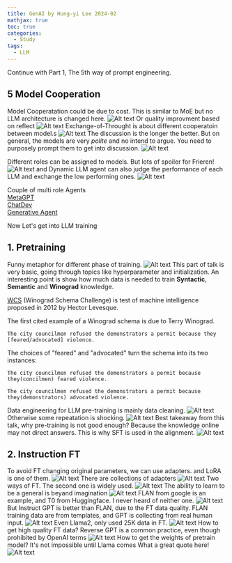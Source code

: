 ```yaml
---
title: GenAI by Hung-yi Lee 2024-02
mathjax: true
toc: true
categories:
  - Study
tags:
  - LLM
---
```


Continue with Part 1, The 5th way of prompt engineering.
## 5 Model Cooperation
Model Cooperatation could be due to cost.
This is similar to MoE but no LLM architecture is changed here. 
![Alt text](/code23/assets/images/2024/24-03-24-Lee2024-02_files/frugalGPT.png)
Or quality improvment based on reflect
![Alt text](/code23/assets/images/2024/24-03-24-Lee2024-02_files/selfreflect.png)
Exchange-of-Throught is about different cooperatoin between model.s
![Alt text](/code23/assets/images/2024/24-03-24-Lee2024-02_files/exchange.png)
The discussion is the longer the better. But on general, the models are very *polite* and no intend to argue. You need to purposely prompt them to get into discussion.
![Alt text](/code23/assets/images/2024/24-03-24-Lee2024-02_files/discussstop.png)

Different roles can be assigned to models. But lots of spoiler for Frieren!
![Alt text](/code23/assets/images/2024/24-03-24-Lee2024-02_files/roles.png)
and Dynamic LLM agent can also judge the performance of each LLM and exchange the low performing ones. 
![Alt text](/code23/assets/images/2024/24-03-24-Lee2024-02_files/dynamic.png)

Couple of multi role Agents  
[MetaGPT](https://github.com/geekan/MetaGPT)    
[ChatDev](https://github.com/OpenBMB/ChatDev)  
[Generative Agent](https://github.com/joonspk-research/generative_agents)

Now Let's get into LLM training
## 1. Pretraining
Funny metaphor for different phase of training. 
![Alt text](/code23/assets/images/2024/24-03-24-Lee2024-02_files/LLMtraining.png)
This part of talk is very basic, going through topics like hyperparameter and initialization. An interesting point is show how much data is needed to train **Syntactic**, **Semantic** and **Winograd** knowledge. 

[WCS](https://en.wikipedia.org/wiki/Winograd_schema_challenge) (Winograd Schema Challenge) is test of machine intelligence proposed in 2012 by Hector Levesque. 

The first cited example of a Winograd schema is due to Terry Winograd.
```
The city councilmen refused the demonstrators a permit because they [feared/advocated] violence.
```
The choices of "feared" and "advocated" turn the schema into its two instances:
```
The city councilmen refused the demonstrators a permit because they(concilmen) feared violence.
```
```
The city councilmen refused the demonstrators a permit because they(demonstrators) advocated violence.
```

Data engineering for LLM pre-training is mainly data cleaning.
![Alt text](/code23/assets/images/2024/24-03-24-Lee2024-02_files/dataclean.png)
Otherwise some repeatation is shocking. 
![Alt text](/code23/assets/images/2024/24-03-24-Lee2024-02_files/repeat.png)
Best takeaway from this talk, why pre-training is not good enough? Because the knowledge online may not direct answers. This is why SFT is used in the alignment.
![Alt text](/code23/assets/images/2024/24-03-24-Lee2024-02_files/pretraining.png)

## 2. Instruction FT
To avoid FT changing original parameters, we can use adapters. and LoRA is one of them.
![Alt text](/code23/assets/images/2024/24-03-24-Lee2024-02_files/adapter.png)
There are collections of adapters
![Alt text](/code23/assets/images/2024/24-03-24-Lee2024-02_files/adapters.png)
Two ways of FT. The second one is widely used.
![Alt text](/code23/assets/images/2024/24-03-24-Lee2024-02_files/ft.png)
The ability to learn to be a general is beyand imagination
![Alt text](/code23/assets/images/2024/24-03-24-Lee2024-02_files/learning.png)
FLAN from google is an example, and T0 from Huggingface. I never heard of neither one.
![Alt text](/code23/assets/images/2024/24-03-24-Lee2024-02_files/flan.png)
But Instruct GPT is better than FLAN, due to the FT data quality. FLAN training data are from templates, and GPT is collecting from real human input.
![Alt text](/code23/assets/images/2024/24-03-24-Lee2024-02_files/whyflanbad.png)
Even Llama2, only used 25K data in FT. 
![Alt text](/code23/assets/images/2024/24-03-24-Lee2024-02_files/quality.png)
How to get high quality FT data? Reverse GPT is a common practice, even though prohibited by OpenAI terms
![Alt text](/code23/assets/images/2024/24-03-24-Lee2024-02_files/reversegpt.png)
How to get the weights of pretrain model? It's not impossible until Llama comes
What a great quote here!
![Alt text](/code23/assets/images/2024/24-03-24-Lee2024-02_files/poem.png)